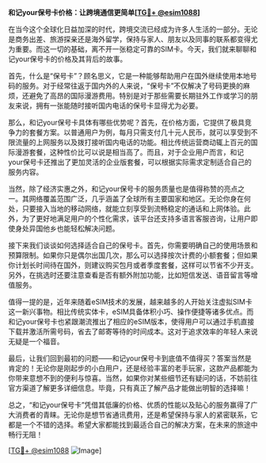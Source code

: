 **和记your保号卡价格：让跨境通信更简单[[TG💪+ @esim1088](https://t.me/s/esim1088)]**

在当今这个全球化日益加深的时代，跨境交流已经成为许多人生活的一部分。无论是商务出差、旅游探亲还是海外留学，保持与家人、朋友以及同事的联系都变得尤为重要。而这一切的基础，离不开一张稳定可靠的SIM卡。今天，我们就来聊聊和记your保号卡的价格及其背后的故事。

首先，什么是“保号卡”？顾名思义，它是一种能够帮助用户在国外继续使用本地号码的服务。对于经常往返于国内外的人来说，“保号卡”不仅解决了号码更换的麻烦，还避免了高昂的国际漫游费用。特别是对于那些需要长期驻外工作或学习的朋友来说，拥有一张能随时接听国内电话的保号卡显得尤为必要。

那么，和记your保号卡具体有哪些优势呢？首先，在价格方面，它提供了极具竞争力的套餐方案。以普通用户为例，每月只需支付几十元人民币，就可以享受到不限流量的上网服务以及拨打接听国内电话的功能。相比传统运营商动辄上百元的国际漫游套餐，这种性价比可以说是相当高了。而且，对于企业用户而言，和记your保号卡还推出了更加灵活的企业版套餐，可以根据实际需求定制适合自己的服务内容。

当然，除了经济实惠之外，和记your保号卡的服务质量也是值得称赞的亮点之一。其网络覆盖范围广泛，几乎涵盖了全球所有主要国家和地区。无论你身在何处，只要接入当地的移动网络，就能立刻享受到流畅稳定的通话和上网体验。此外，为了更好地满足用户的个性化需求，该平台还支持多语言客服咨询，让用户即使身处异国他乡也能轻松解决问题。

接下来我们谈谈如何选择适合自己的保号卡。首先，你需要明确自己的使用场景和预算限制。如果你只是偶尔出国几次，那么可以选择按次计费的小额套餐；但如果你计划长时间待在国外，则建议购买包月或者季度套餐，这样可以节省不少开支。另外，在挑选时还要注意查看是否有额外附加功能，比如短信发送、语音留言等增值服务。

值得一提的是，近年来随着eSIM技术的发展，越来越多的人开始关注虚拟SIM卡这一新兴事物。相比传统实体卡，eSIM具备体积小巧、操作便捷等诸多优点。而和记your保号卡也紧跟潮流推出了相应的eSIM版本，使得用户可以通过手机直接下载并激活所需号码，省去了邮寄等待的时间成本。这对于追求效率的年轻人来说无疑是一个福音。

最后，让我们回到最初的问题——和记your保号卡到底值不值得买？答案当然是肯定的！无论你是刚起步的小白用户，还是经验丰富的老手玩家，这款产品都能为你带来意想不到的便利与惊喜。当然，如果你对某些细节还有疑问的话，不妨前往官方渠道了解更多详细信息。毕竟，只有真正了解产品才能做出明智的选择嘛！

总之，“和记your保号卡”凭借其低廉的价格、优质的性能以及贴心的服务赢得了广大消费者的青睐。无论你是想节省通讯费用，还是希望保持与家人的紧密联系，它都是一个不错的选择。希望大家都能找到最适合自己的解决方案，在未来的旅途中畅行无阻！

[[TG💪+ @esim1088](https://t.me/s/esim1088) ![Image](https://i.postimg.cc/4NQfJmqS/Snipaste-2025-05-13-00-14-12.png)]